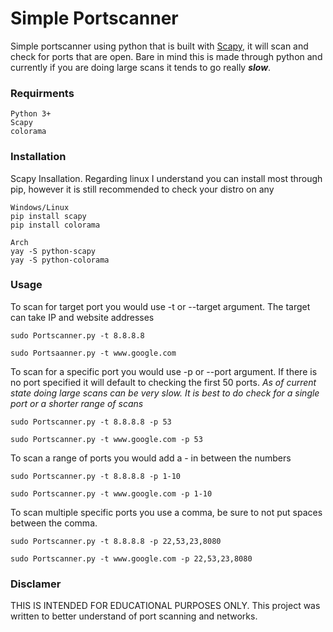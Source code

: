 # Simple Portscanner

Simple portscanner using python that is built with [Scapy](https://pypi.org/project/scapy/), it will scan and check for ports
that are open. Bare in mind this is made through python and currently if you are doing large scans 
it tends to go really ***slow***.

### Requirments
```
Python 3+ 
Scapy
colorama
```

### Installation
Scapy Insallation.
Regarding linux I understand you can install most through pip, however it is still recommended to check your distro on any 
```
Windows/Linux
pip install scapy
pip install colorama

Arch
yay -S python-scapy
yay -S python-colorama
```

### Usage
To scan for target port you would use -t or --target argument. The target can take IP and website addresses
```
sudo Portscanner.py -t 8.8.8.8

sudo Portsaanner.py -t www.google.com
```

To scan for a specific port you would use -p or --port argument. If there is no port specified it will default to checking the first
50 ports. *As of current state doing large scans can be very slow. It is best to do check for a single port or a shorter range of scans*
```
sudo Portscanner.py -t 8.8.8.8 -p 53 

sudo Portscanner.py -t www.google.com -p 53
```

To scan a range of ports you would add a - in between the numbers
```
sudo Portscanner.py -t 8.8.8.8 -p 1-10

sudo Portscanner.py -t www.google.com -p 1-10
```

To scan multiple specific ports you use a comma, be sure to not put spaces between the comma.
```
sudo Portscanner.py -t 8.8.8.8 -p 22,53,23,8080

sudo Portscanner.py -t www.google.com -p 22,53,23,8080
```

### Disclamer 
THIS IS INTENDED FOR EDUCATIONAL PURPOSES ONLY. This project was written
to better understand of port scanning and networks.
